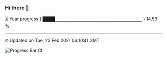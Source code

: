 ### Hi there 👋

⏳ Year progress { ████▁▁▁▁▁▁▁▁▁▁▁▁▁▁▁▁▁▁▁▁▁▁▁▁▁▁ } 14.59 %

---

⏰ Updated on Tue, 23 Feb 2021 06:10:41 GMT

![Progress Bar CI](https://github.com/liununu/liununu/workflows/Progress%20Bar%20CI/badge.svg)
